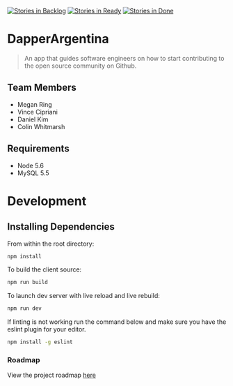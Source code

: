 [![Stories in Backlog](https://badge.waffle.io/DapperArgentina/DapperArgentina.png?label=ready&title=Backlog)](https://waffle.io/DapperArgentina/DapperArgentina)
[![Stories in Ready](https://badge.waffle.io/DapperArgentina/DapperArgentina.png?label=ready&title=Ready)](https://waffle.io/DapperArgentina/DapperArgentina)
[![Stories in Done](https://badge.waffle.io/DapperArgentina/DapperArgentina.png?label=ready&title=Done)](https://waffle.io/DapperArgentina/DapperArgentina)
# DapperArgentina  

> An app that guides software engineers on how to start contributing to the open source community on Github.  

## Team Members  

- Megan Ring  
- Vince Cipriani  
- Daniel Kim  
- Colin Whitmarsh  

## Requirements  

- Node 5.6  
- MySQL 5.5  

# Development

## Installing Dependencies
From within the root directory:

```sh
npm install
```

To build the client source:    

```sh
npm run build  
```

To launch dev server with live reload and live rebuild:  

```sh
npm run dev  
```

If linting is not working run the command below and make sure you have the eslint plugin for your editor.  

```sh
npm install -g eslint  
```

### Roadmap

View the project roadmap [here](https://github.com/DapperArgentina/DapperArgentina/issues)

